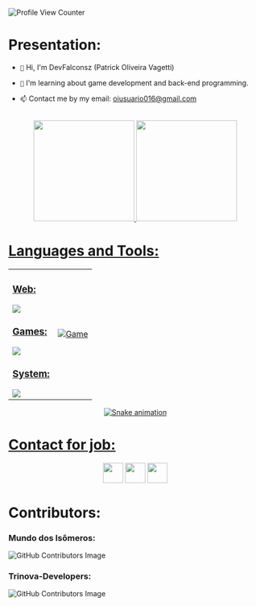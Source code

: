 ![Profile View Counter](https://komarev.com/ghpvc/?username=DevFalconsz)  

<h1>Presentation:</h1>

- `👋` Hi, I'm DevFalconsz (Patrick Oliveira Vagetti)

- `👀` I'm learning about game development and back-end programming.

- `📫` Contact me by my email: oiusuario016@gmail.com

<br>

<div align="center">
  <a href="https://github.com/DevFalconsz">
  <img height="200px" src="https://github-readme-stats.vercel.app/api?username=DevFalconsz&show_icons=true&theme=dark&include_all_commits=true&count_private=false"/> 
  <img height="200px" src="https://github-readme-stats.vercel.app/api/top-langs/?username=DevFalconsz&layout=compact&langs_count=99&theme=dark"/>
</div>
  
<p></p>
 
<h1>Languages and Tools:</h1>

<!--
 <div style="display: inline_block"><br>
   <img align="center" alt="Python" width="40px" src="https://raw.githubusercontent.com/github/explore/master/topics/python/python.png" />
   <img align="center" alt="Rafa-Js" height="30" width="40" src="https://raw.githubusercontent.com/devicons/devicon/master/icons/javascript/javascript-plain.svg">
   <img align="center" alt="Rafa-HTML" height="30" width="40" src="https://raw.githubusercontent.com/devicons/devicon/master/icons/html5/html5-original.svg">
   <img align="center" alt="Rafa-CSS" height="30" width="40" src="https://raw.githubusercontent.com/devicons/devicon/master/icons/css3/css3-original.svg">
   <img align="center" alt="Rafa-Csharp" height="30" width="40" src="https://raw.githubusercontent.com/devicons/devicon/master/icons/csharp/csharp-original.svg">
 </div>
-->

<table>
  <tr>
    <td>
      <h3>Web:</h3>
      <img src="https://skillicons.dev/icons?i=vscode,html,css,js,vercel,python" />
      <h3>Games:</h3>
      <img src="https://skillicons.dev/icons?i=visualstudio,cs,cpp,unity,godot,blender,discord" />
      <h3>System:</h3>
      <img src="https://skillicons.dev/icons?i=visualstudio,windows,linux,powershell,bash,cpp,java,github" />
    </td>
    <td>
      <div>
        <img src="https://64.media.tumblr.com/a9c53176e47b99f3e8bfd22e86d0bbd5/tumblr_inline_pazzcrmIlT1qafrh6_500.gifv" alt="Game">
      </div>
    </td>
  </tr>
</table>

<p align="center">
  <img src="https://github.com/Vagetti-dev/snake-animation/blob/main/Snake%20Animation.svg" alt="Snake animation">
</p>

<h1>Contact for job:</h1>
<div style="display: inline_block" align="center">
 <a href="https://www.linkedin.com/in/patrick-oliveira-vagetti-4743aa258/"><img src="https://cdn2.iconfinder.com/data/icons/social-media-2285/512/1_Linkedin_unofficial_colored_svg-128.png" width="40"></a>
  <a href="https://www.instagram.com/dpg.gameproduction/"><img src="https://skillicons.dev/icons?i=instagram" width="40"></a>
  <a href="https://www.workana.com/freelancer/c62791f3d300697d0836c99606917000"><img src="https://i.imgur.com/aAGY5OE.png" width="40"></a>
</div>

<h1>Contributors: </h1>
<h3>Mundo dos Isômeros: </h3>

![GitHub Contributors Image](https://contrib.rocks/image?repo=DevFalconsz/Mundo-dos-Isomeros)

<h3>Trinova-Developers: </h3>

![GitHub Contributors Image](https://contrib.rocks/image?repo=DevFalconsz/Trinova-Developers)
